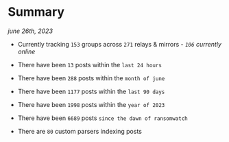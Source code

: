 
# Summary
_june 26th, 2023_

- Currently tracking `153` groups across `271` relays & mirrors - _`106` currently online_

- There have been `13` posts within the `last 24 hours`

- There have been `288` posts within the `month of june`

- There have been `1177` posts within the `last 90 days`

- There have been `1998` posts within the `year of 2023`

- There have been `6689` posts `since the dawn of ransomwatch`

- There are `80` custom parsers indexing posts
